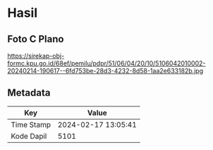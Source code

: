 # Hasil

## Foto C Plano

https://sirekap-obj-formc.kpu.go.id/68ef/pemilu/pdpr/51/06/04/20/10/5106042010002-20240214-190617--6fd753be-28d3-4232-8d58-1aa2e633182b.jpg


## Metadata

| Key        | Value               |
| ---------- | ------------------- |
| Time Stamp | 2024-02-17 13:05:41 |
| Kode Dapil | 5101                |



